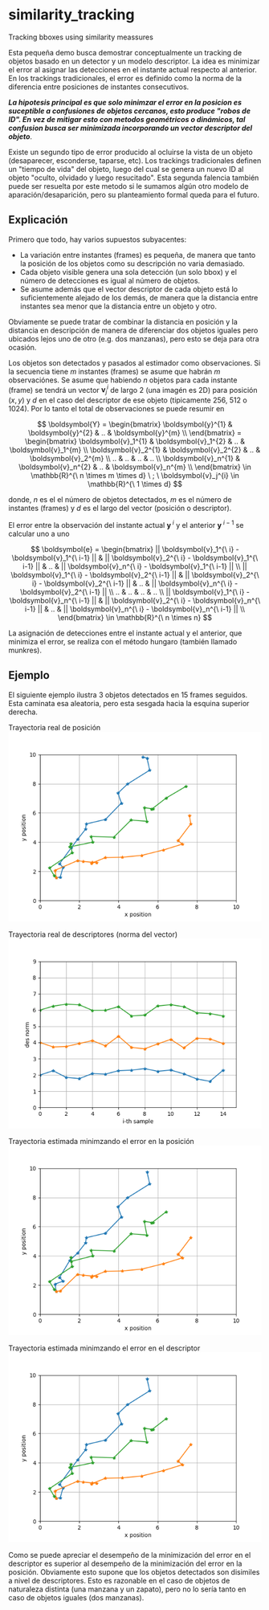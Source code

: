# similarity_tracking
Tracking bboxes using similarity meassures

Esta pequeña demo busca demostrar conceptualmente un tracking de objetos basado en un detector y un modelo descriptor. La idea es minimizar el error al asignar las detecciones en el instante actual respecto al anterior. En los trackings tradicionales, el error es definido como la norma de la diferencia entre posiciones de instantes consecutivos. 

***La hipotesis principal es que solo minimzar el error en la posicion es suceptible a confusiones de objetos cercanos, esto produce "robos de ID". En vez de mitigar esto con metodos geométricos o dinámicos, tal confusion busca ser minimizada incorporando un vector descriptor del objeto***. 

Existe un segundo tipo de error producido al ocluirse la vista de un objeto (desaparecer, esconderse, taparse, etc). Los trackings tradicionales definen un "tiempo de vida" del objeto, luego del cual se genera un nuevo ID al objeto "oculto, olvidado y luego resucitado". Esta segunda falencia también puede ser resuelta por este metodo si le sumamos algún otro modelo de aparación/desaparición, pero su planteamiento formal queda para el futuro.  


## Explicación

Primero que todo, hay varios supuestos subyacentes:
- La variación entre instantes (frames) es pequeña, de manera que tanto la posición de los objetos como su descripción no varia demasiado. 
- Cada objeto visible genera una sola detección (un solo bbox) y el número de detecciones es igual al número de objetos.
- Se asume además que el vector descriptor de cada objeto está lo suficientemente alejado de los demás, de manera que la distancia entre instantes sea menor que la distancia entre un objeto y otro.

Obviamente se puede tratar de combinar la distancia en posición y la distancia en descripción de manera de diferenciar dos objetos iguales pero ubicados lejos uno de otro (e.g. dos manzanas), pero esto se deja para otra ocasión.

Los objetos son detectados y pasados al estimador como observaciones. Si la secuencia tiene $m$ instantes (frames) se asume que habrán $m$ observaciónes. Se asume que habiendo $n$ objetos para cada instante (frame) se tendrá un vector $\boldsymbol{v}_j^{i}$ de largo 2 (una imagén es 2D) para posición $(x, y)$ y $d$ en el caso del descriptor de ese objeto (tipicamente 256, 512 o 1024). Por lo tanto el total de observaciones se puede resumir en

$$
\boldsymbol{Y} = 
\begin{bmatrix}
\boldsymbol{y}^{1} & \boldsymbol{y}^{2} & .. & \boldsymbol{y}^{m} \\
\end{bmatrix} =
\begin{bmatrix}
\boldsymbol{v}_1^{1} & \boldsymbol{v}_1^{2} & .. & \boldsymbol{v}_1^{m} \\ 
\boldsymbol{v}_2^{1} & \boldsymbol{v}_2^{2} & .. & \boldsymbol{v}_2^{m} \\ 
.. & .. & .. & .. \\ 
\boldsymbol{v}_n^{1} & \boldsymbol{v}_n^{2} & .. & \boldsymbol{v}_n^{m} \\ 
\end{bmatrix} 
\in \mathbb{R}^{\ n \times m \times d} \ ; \ \boldsymbol{v}_j^{i} \in \mathbb{R}^{\ 1 \times d} 
 $$ 

donde, $n$ es el el número de objetos detectados, $m$ es el número de instantes (frames) y $d$ es el largo del vector (posición o descriptor).

El error entre la observación del instante actual $\boldsymbol{y}^{\ i}$ y el anterior $\boldsymbol{y}^{\ i-1}$ se calcular uno a uno

$$
\boldsymbol{e} = 
\begin{bmatrix}
|| \boldsymbol{v}_1^{\ i} - \boldsymbol{v}_1^{\ i-1} || & || \boldsymbol{v}_2^{\ i} - \boldsymbol{v}_1^{\ i-1} || & .. & || \boldsymbol{v}_n^{\ i} - \boldsymbol{v}_1^{\ i-1} || \\
|| \boldsymbol{v}_1^{\ i} - \boldsymbol{v}_2^{\ i-1} || & || \boldsymbol{v}_2^{\ i} - \boldsymbol{v}_2^{\ i-1}  || & .. & || \boldsymbol{v}_n^{\ i} - \boldsymbol{v}_2^{\ i-1} || \\  
.. & .. & .. & .. \\  
|| \boldsymbol{v}_1^{\ i} - \boldsymbol{v}_n^{\ i-1} || & || \boldsymbol{v}_2^{\ i} - \boldsymbol{v}_n^{\ i-1} || & .. & || \boldsymbol{v}_n^{\ i} - \boldsymbol{v}_n^{\ i-1} || \\ 
\end{bmatrix}
\in \mathbb{R}^{\ n \times n}
$$

La asignación de detecciones entre el instante actual y el anterior, que minimiza el error, se realiza con el método hungaro (también llamado munkres).

## Ejemplo

El siguiente ejemplo ilustra 3 objetos detectados en 15 frames seguidos. Esta caminata esa aleatoria, pero esta sesgada hacia la esquina superior derecha.

Trayectoria real de posición
![](readme_plot_pos_trajectory.png)

Trayectoria real de descriptores (norma del vector)
![](readme_plot_des_trajectory.png)

Trayectoria estimada minimzando el error en la posición
![](readme_plot_estimated_trajectories_pos.png)

Trayectoria estimada minimzando el error en el descriptor
![](readme_plot_estimated_trajectories_des.png)

Como se puede apreciar el desempeño de la minimización del error en el descriptor es superior al desempeño de la minimización del error en la posición. Obviamente esto supone que los objetos detectados son disimiles a nivel de descriptores. Esto es razonable en el caso de objetos de naturaleza distinta (una manzana y un zapato), pero no lo sería tanto en caso de objetos iguales (dos manzanas).